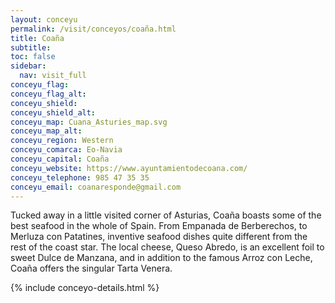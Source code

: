 ```yaml
---
layout: conceyu
permalink: /visit/conceyos/coaña.html
title: Coaña
subtitle:
toc: false
sidebar:
  nav: visit_full
conceyu_flag: 
conceyu_flag_alt: 
conceyu_shield: 
conceyu_shield_alt: 
conceyu_map: Cuana_Asturies_map.svg
conceyu_map_alt: 
conceyu_region: Western
conceyu_comarca: Eo-Navia
conceyu_capital: Coaña
conceyu_website: https://www.ayuntamientodecoana.com/
conceyu_telephone: 985 47 35 35
conceyu_email: coanaresponde@gmail.com
---
```


Tucked away in a little visited corner of Asturias, Coaña boasts some of the best seafood in the whole of Spain. From Empanada de Berberechos, to Merluza con Patatines, inventive seafood dishes quite different from the rest of the coast star. The local cheese, Queso Abredo, is an excellent foil to sweet Dulce de Manzana, and in addition to the famous Arroz con Leche, Coaña offers the singular Tarta Venera. 

{% include conceyo-details.html %}